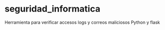 # seguridad_informatica
Herramienta para verificar accesos logs y correos maliciosos
Python y flask
